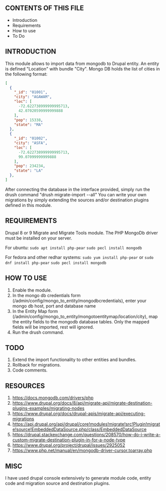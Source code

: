 CONTENTS OF THIS FILE
---------------------

 * Introduction
 * Requirements
 * How to use
 * To Do


INTRODUCTION
------------

This module allows to import data from mongodb to Drupal entity. An entity is defined "Location" with bundle "City".
Mongo DB holds the list of cities in the following format:
```json
[
  {
    "_id": "01001",
    "city": "AGAWAM",
    "loc": [
      -72.622738999999995713,
      42.07020599999999888
    ],
    "pop": 15338,
    "state": "MA"
  },
  {
    "_id": "01002",
    "city": "ASFA",
    "loc": [
      -72.622738999999995713,
      99.07099999999888
    ],
    "pop": 234234,
    "state": "LA"
  },
]
```
After connecting the database in the interface provided, simply run the drush command "drush migrate-import --all"
You can write your own migrations by simply extending the sources and/or destination plugins defined in this module.

REQUIREMENTS
------------
Drupal 8 or 9
Migrate and Migrate Tools module.
The PHP MongoDb driver must be installed on your server.

For ubuntu: 
`sudo apt install php-pear`
`sudo pecl install mongodb`

For fedora and other redhar systems:
`sudo yum install php-pear` or `sudo dnf install php-pear`
`sudo pecl install mongodb`

HOW TO USE
----------
1. Enable the module.
2. In the mongo db credentials form (/admin/config/mongo_to_entity/mongodbcredentials), enter your mongo db host, port and database name
3. In the Entity Map form (/admin/config/mongo_to_entity/mongotoentitymap/location/city), map the entity fields to the mongodb database tables. Only the mapped fields will be imported, rest will ignored.
4. Run the drush command.

TODO
-----
1. Extend the import functionality to other entities and bundles.
2. Rollback for migrations.
3. Code comments.

RESOURCES
---------
1. https://docs.mongodb.com/drivers/php
2. https://www.drupal.org/docs/8/api/migrate-api/migrate-destination-plugins-examples/migrating-nodes
3. https://www.drupal.org/docs/drupal-apis/migrate-api/executing-migrations
4. https://api.drupal.org/api/drupal/core!modules!migrate!src!Plugin!migrate!source!EmbeddedDataSource.php/class/EmbeddedDataSource
5. https://drupal.stackexchange.com/questions/208570/how-do-i-write-a-custom-migrate-destination-plugin-in-for-a-node-type
6. https://www.drupal.org/project/drupal/issues/2925052
7. https://www.php.net/manual/en/mongodb-driver-cursor.toarray.php

MISC
----
I have used drupal console extensively to generate module code, entity code and migration source and destination plugins. 
